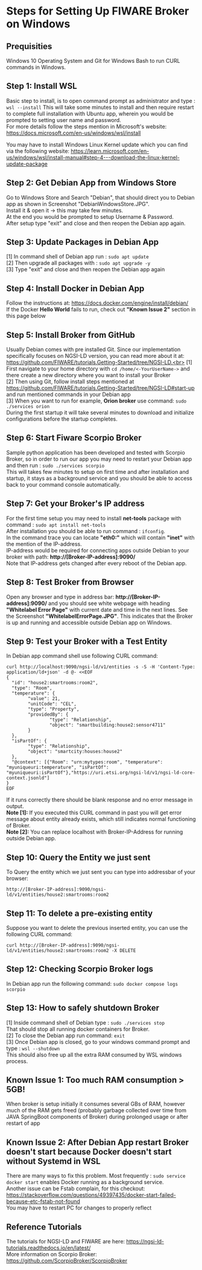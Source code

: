 # Steps for Setting Up FIWARE Broker on Windows

## Prequisities
Windows 10 Operating System and Git for Windows Bash to run CURL commands in Windows.

## Step 1: Install WSL 
Basic step to install, is to open command prompt as administrator and type : ```wsl --install```
This will take some minutes to install and then require restart to complete full installation with Ubuntu app, wherein you would be prompted to setting user name and password.<br>For more details follow the steps mention in Microsoft's website: https://docs.microsoft.com/en-us/windows/wsl/install<br>

You may have to install Windows Linux Kernel update which you can find via the following website: 
https://learn.microsoft.com/en-us/windows/wsl/install-manual#step-4---download-the-linux-kernel-update-package

## Step 2: Get Debian App from Windows Store
Go to Windows Store and Search "Debian", that should direct you to Debian app as shown in Screenshot "DebianWindowsStore.JPG".<br>
Install it & open it -> this may take few minutes.<br>
At the end you would be prompted to setup Username & Password.<br>
After setup type "exit" and close and then reopen the Debian app again.

## Step 3: Update Packages in Debian App
[1] In command shell of Debian app run : ```sudo apt update```<br>
[2] Then upgrade all packages with : ```sudo apt upgrade -y``` <br>
[3] Type "exit" and close and then reopen the Debian app again <br>

## Step 4: Install Docker in Debian App
Follow the instructions at: https://docs.docker.com/engine/install/debian/<br>
If the Docker **Hello World** fails to run, check out **"Known Issue 2"** section in this page below
 
## Step 5: Install Broker from GitHub
Usually Debian comes with pre installed Git. Since our implementation specifically focuses on NGSI-LD version, you can read more about it at:  https://github.com/FIWARE/tutorials.Getting-Started/tree/NGSI-LD.<br>
[1] First navigate to your home directory with ```cd /home/<-YourUserName->``` and there create a new directory where you want to install your Broker<br>
[2] Then using Git, follow install steps mentioned at https://github.com/FIWARE/tutorials.Getting-Started/tree/NGSI-LD#start-up and run mentioned commands in your Debian app<br>
[3] When you want to run for example, **Orion broker** use command: ```sudo ./services orion```<br>
During the first startup it will take several minutes to download and initialize configurations before the startup completes.

## Step 6: Start Fiware Scorpio Broker
Sample python application has been developed and tested with Scorpio Broker, so in order to run our app you may need to restart your Debian app and then run : ```sudo ./services scorpio```<br>
This will takes few minutes to setup on first time and after installation and startup, it stays as a background service and you should be able to access back to your command console automatically.

## Step 7: Get your Broker's IP address
For the first time setup you may need to install **net-tools** package with command : ```sudo apt install net-tools```<br>
After installation you should be able to run command : ```ifconfig```. <br>
In the command trace you can locate **"eth0:"** which will contain **"inet"** with the mention of the IP-address.<br>
IP-address would be required for connecting apps outside Debian to your broker with path: **http://[Broker-IP-address]:9090/** <br>
Note that IP-address gets changed after every reboot of the Debian app.<br>

## Step 8: Test Broker from Browser
Open any browser and type in address bar: **http://[Broker-IP-address]:9090/** and you should see white webpage with heading **"Whitelabel Error Page"** with current date and time in the next lines. See the Screenshot **"WhitelabelErrorPage.JPG"**. This indicates that the Broker is up and running and accessible outside Debian app on Windows. 

## Step 9: Test your Broker with a Test Entity 
In Debian app command shell use following CURL command:<br>
```
curl http://localhost:9090/ngsi-ld/v1/entities -s -S -H 'Content-Type: application/ld+json' -d @- <<EOF
{
  "id": "house2:smartrooms:room2",
  "type": "Room",
  "temperature": {
        "value": 21,
        "unitCode": "CEL",
        "type": "Property",
        "providedBy": {
                "type": "Relationship",
                "object": "smartbuilding:house2:sensor4711"
        }
  },
  "isPartOf": {
        "type": "Relationship",
        "object": "smartcity:houses:house2"
  },
  "@context": [{"Room": "urn:mytypes:room", "temperature": "myuniqueuri:temperature", "isPartOf": "myuniqueuri:isPartOf"},"https://uri.etsi.org/ngsi-ld/v1/ngsi-ld-core-context.jsonld"]
}
EOF
```
If it runs correctly there should be blank response and no error message in output.<br>
**Note [1]:** If you executed this CURL command in past you will get error message about entity already exists, which still indicates normal functioning of Broker.<br>
**Note [2]:** You can replace localhost with Broker-IP-Address for running outside Debian app.<br>

## Step 10: Query the Entity we just sent
To Query the entity which we just sent you can type into addressbar of your browser:<br>
```
http://[Broker-IP-address]:9090/ngsi-ld/v1/entities/house2:smartrooms:room2
```

## Step 11: To delete a pre-existing entity
Suppose you want to delete the previous inserted entity, you can use the following CURL command: <br>
```
curl http://[Broker-IP-address]:9090/ngsi-ld/v1/entities/house2:smartrooms:room2 -X DELETE 
```

## Step 12: Checking Scorpio Broker logs
In Debian app run the following command: ```sudo docker compose logs scorpio```

## Step 13: How to safely shutdown Broker
[1] Inside command shell of Debian type : ```sudo ./services stop```<br>
That should stop all running docker containers for Broker.<br>
[2] To close the Debian app run command: ```exit```<br>
[3] Once Debian app is closed, go to your windows command prompt and type : ```wsl --shutdown```<br>
This should also free up all the extra RAM consumed by WSL windows process.

## Known Issue 1: Too much RAM consumption > 5GB!
When broker is setup initially it consumes several GBs of RAM, however much of the RAM gets freed (probably garbage collected over time from JAVA SpringBoot components of Broker) during prolonged usage or after restart of app

## Known Issue 2: After Debian App restart Broker doesn't start because Docker doesn't start without Systemd in WSL
There are many ways to fix this problem. Most frequently : ```sudo service docker start``` enables Docker running as a background service.<br>
Another issue can be Fstab complain, for this checkout: https://stackoverflow.com/questions/49397435/docker-start-failed-because-etc-fstab-not-found <br>
You may have to restart PC for changes to properly reflect

## Reference Tutorials
The tutorials for NGSI-LD and FIWARE are here: https://ngsi-ld-tutorials.readthedocs.io/en/latest/<br>
More information on Scorpio Broker: https://github.com/ScorpioBroker/ScorpioBroker

